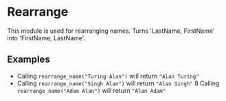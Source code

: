 Rearrange
=========

This module is used for rearranging names.
Turns 'LastName, FirstName' into 'FirstName, LastName'.

## Examples
* Calling `rearrange_name("Turing Alan")` will return `"Alan Turing"`
* Calling `rearrange_name("Singh Alan")` will return `"Alan Singh"`
8 Calling `rearrange_name("Adam Alan")` will return `"Alan Adam"`
